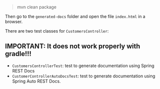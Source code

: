 
> mvn clean package

Then go to the `generated-docs` folder and open the file `index.html` in a browser. 

There are two test classes for `CustomersController`:

## IMPORTANT: It does not work properly with gradle!!!

- `CustomersControllerTest`: test to generate documentation using Spring REST Docs
- `CustomerControllerAutoDocsTest`: test to generate documentation using Spring Auto REST Docs.
